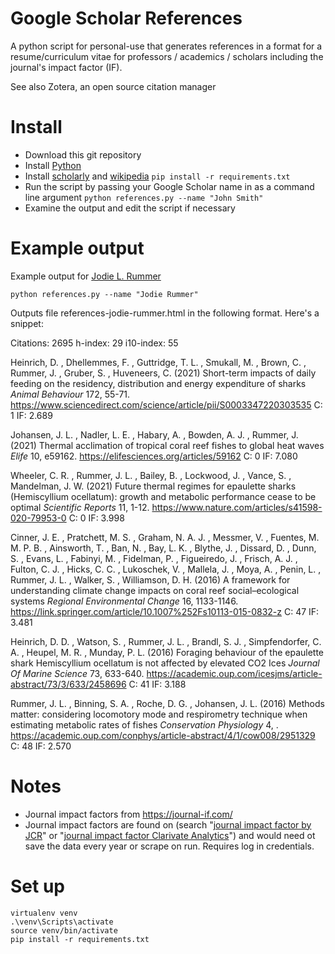 # Google Scholar References
A python script for personal-use that generates references in a format for a resume/curriculum vitae for professors / academics / scholars including the journal's impact factor (IF).

See also Zotera, an open source citation manager

# Install
- Download this git repository
- Install [Python](https://www.python.org/downloads/)
- Install [scholarly](https://github.com/scholarly-python-package/scholarly) and [wikipedia](https://github.com/goldsmith/Wikipedia) `pip install -r requirements.txt`
- Run the script by passing your Google Scholar name in as a command line argument `python references.py --name "John Smith"`
- Examine the output and edit the script if necessary

# Example output

Example output for [Jodie L. Rummer](http://scholar.google.com.au/citations?user=ynWS968AAAAJ&hl=en)

`python references.py --name "Jodie Rummer"`

Outputs file references-jodie-rummer.html in the following format. Here's a snippet:

Citations: 2695
h-index: 29
i10-index: 55

Heinrich, D. , Dhellemmes, F. , Guttridge, T. L. , Smukall, M. , Brown, C. , Rummer, J. , Gruber, S. , Huveneers, C. (2021) Short-term impacts of daily feeding on the residency, distribution and energy expenditure of sharks *Animal Behaviour* 172, 55-71. https://www.sciencedirect.com/science/article/pii/S0003347220303535 C: 1 IF: 2.689

Johansen, J. L. , Nadler, L. E. , Habary, A. , Bowden, A. J. , Rummer, J. (2021) Thermal acclimation of tropical coral reef fishes to global heat waves *Elife* 10, e59162. https://elifesciences.org/articles/59162 C: 0 IF: 7.080

Wheeler, C. R. , Rummer, J. L. , Bailey, B. , Lockwood, J. , Vance, S. , Mandelman, J. W. (2021) Future thermal regimes for epaulette sharks (Hemiscyllium ocellatum): growth and metabolic performance cease to be optimal *Scientific Reports* 11, 1-12. https://www.nature.com/articles/s41598-020-79953-0 C: 0 IF: 3.998

Cinner, J. E. , Pratchett, M. S. , Graham, N. A. J. , Messmer, V. , Fuentes, M. M. P. B. , Ainsworth, T. , Ban, N. , Bay, L. K. , Blythe, J. , Dissard, D. , Dunn, S. , Evans, L. , Fabinyi, M. , Fidelman, P. , Figueiredo, J. , Frisch, A. J. , Fulton, C. J. , Hicks, C. C. , Lukoschek, V. , Mallela, J. , Moya, A. , Penin, L. , Rummer, J. L. , Walker, S. , Williamson, D. H. (2016) A framework for understanding climate change impacts on coral reef social–ecological systems *Regional Environmental Change* 16, 1133-1146. https://link.springer.com/article/10.1007%252Fs10113-015-0832-z C: 47 IF: 3.481

Heinrich, D. D. , Watson, S. , Rummer, J. L. , Brandl, S. J. , Simpfendorfer, C. A. , Heupel, M. R. , Munday, P. L. (2016) Foraging behaviour of the epaulette shark Hemiscyllium ocellatum is not affected by elevated CO2 Ices *Journal Of Marine Science* 73, 633-640. https://academic.oup.com/icesjms/article-abstract/73/3/633/2458696 C: 41 IF: 3.188

Rummer, J. L. , Binning, S. A. , Roche, D. G. , Johansen, J. L. (2016) Methods matter: considering locomotory mode and respirometry technique when estimating metabolic rates of fishes *Conservation Physiology* 4, . https://academic.oup.com/conphys/article-abstract/4/1/cow008/2951329 C: 48 IF: 2.570


# Notes
- Journal impact factors from https://journal-if.com/
- Journal impact factors are found on (search "[journal impact factor by JCR](https://jcr.clarivate.com/)" or "[journal impact factor Clarivate Analytics](https://clarivate.com/webofsciencegroup/essays/impact-factor/)") and would need ot save the data every year or scrape on run. Requires log in credentials.


# Set up
```
virtualenv venv
.\venv\Scripts\activate
source venv/bin/activate
pip install -r requirements.txt
```